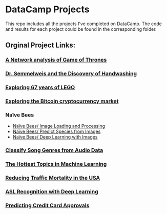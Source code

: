 # DataCamp Projects
This repo includes all the projects I've completed on DataCamp.
The code and results for each project could be found in the corresponding folder.

## Orginal Project Links:
### [A Network analysis of Game of Thrones](https://www.datacamp.com/projects/76)
### [Dr. Semmelweis and the Discovery of Handwashing](https://www.datacamp.com/projects/20)
### [Exploring 67 years of LEGO](https://www.datacamp.com/projects/10)
### [Exploring the Bitcoin cryptocurrency market](https://www.datacamp.com/projects/82)
### Naïve Bees
* [Naïve Bees/ Image Loading and Processing](https://www.datacamp.com/projects/374)
* [Naïve Bees/ Predict Species from Images](https://www.datacamp.com/projects/412)
* [Naïve Bees/ Deep Learning with Images](https://www.datacamp.com/projects/555)
### [Classify Song Genres from Audio Data](https://www.datacamp.com/projects/449)
### [The Hottest Topics in Machine Learning](https://www.datacamp.com/projects/158)
### [Reducing Traffic Mortality in the USA](https://www.datacamp.com/projects/462)
### [ASL Recognition with Deep Learning](https://www.datacamp.com/projects/509)
### [Predicting Credit Card Approvals](https://www.datacamp.com/projects/558)
